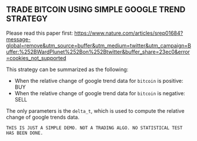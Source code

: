 ## TRADE BITCOIN USING SIMPLE GOOGLE TREND STRATEGY

Please read this paper first: https://www.nature.com/articles/srep01684?message-global=remove&utm_source=buffer&utm_medium=twitter&utm_campaign=Buffer:%252BWardPlunet%252Bon%252Btwitter&buffer_share=23ec0&error=cookies_not_supported

This strategy can be summarized as the following:

* When the relative change of google trend data for `bitcoin` is positive: BUY
* When the relative change of google trend data for `bitcoin` is negative: SELL

The only parameters is the `delta_t`, which is used to compute the relative change of google trends data.

```
THIS IS JUST A SIMPLE DEMO. NOT A TRADING ALGO. NO STATISTICAL TEST HAS BEEN DONE.
```

